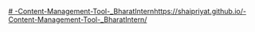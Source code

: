 [# -Content-Management-Tool-_BharatIntern](https://shaipriyat.github.io/-Content-Management-Tool-_BharatIntern/)https://shaipriyat.github.io/-Content-Management-Tool-_BharatIntern/
